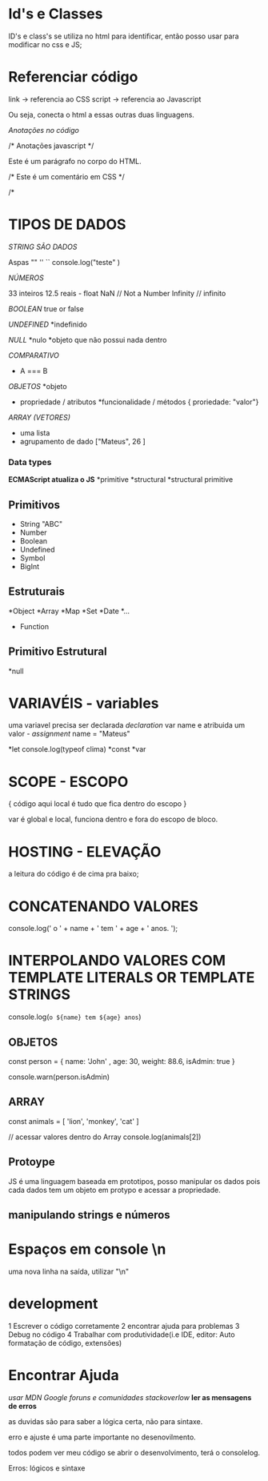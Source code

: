 


# Id's e Classes
ID's e class's se utiliza no html para identificar, então posso usar para modificar no css e JS;


# Referenciar código
link -> referencia ao CSS
script -> referencia ao Javascript

Ou seja, conecta o html a essas outras duas linguagens. 


*Anotações no código*

/* Anotações javascript */


<!-- Este é um comentário em HTML -->
<p>Este é um parágrafo no corpo do HTML.</p>


/* Este é um comentário em CSS */


/*

# TIPOS DE DADOS 

*STRING SÃO DADOS*

Aspas
""
''
``
console.log("teste"  ) 

*NÚMEROS*

33 inteiros
12.5 reais - float
NaN // Not a Number
Infinity // infinito


*BOOLEAN*
true or false

*UNDEFINED*
*indefinido

*NULL*
*nulo
*objeto que não possui nada dentro

*COMPARATIVO*
* A === B

*OBJETOS*
*objeto
* propriedade / atributos
*funcionalidade / métodos
{ proriedade: "valor"}


*ARRAY (VETORES)*
* uma lista
* agrupamento de dado
["Mateus", 26 ]



### Data types

**ECMAScript atualiza o JS**
*primitive
*structural
*structural primitive


## Primitivos
* String "ABC"
* Number
* Boolean
* Undefined
* Symbol
* BigInt

## Estruturais
*Object
   *Array
   *Map
   *Set
   *Date
   *...


* Function

## Primitivo Estrutural
*null


# VARIAVÉIS - variables

uma variavel precisa ser declarada *declaration* var name
 e atribuida um valor - *assignment* name = "Mateus"

*let console.log(typeof clima)
*const
*var

 # SCOPE - ESCOPO
{
código aqui
local é tudo que fica dentro do escopo
}

var é global e local, funciona dentro e fora do escopo de bloco.


# HOSTING - ELEVAÇÃO
a leitura do código é de cima pra baixo;


# CONCATENANDO VALORES 
console.log(' o ' + name + ' tem ' + age + ' anos. ');

# INTERPOLANDO VALORES COM TEMPLATE LITERALS OR TEMPLATE STRINGS
console.log(`o ${name} tem ${age} anos`)

## OBJETOS 

const person = {
name: 'John' ,
age: 30,
weight: 88.6,
isAdmin: true
}

console.warn(person.isAdmin)

## ARRAY

const animals = [
'lion',
'monkey',
'cat'
]

// acessar valores dentro do Array
console.log(animals[2])

## Protoype
JS é uma linguagem baseada em prototipos, posso manipular os dados pois cada dados tem um objeto em protypo e acessar a propriedade.

## manipulando strings e números


# Espaços em console \n

uma nova linha na saída, utilizar "\n" 


# development

1 Escrever o código corretamente
2 encontrar ajuda para problemas
3 Debug no código
4 Trabalhar com produtividade(i.e IDE, editor: Auto formatação de código, extensões)

 # Encontrar Ajuda
 *usar MDN*
 *Google*
 *foruns e comunidades*
 *stackoverlow*
**ler as mensagens de erros**

 as duvidas são para saber a lógica certa, não para sintaxe.

 erro e ajuste é uma parte importante no desenovilmento.

 todos podem ver meu código se abrir o desenvolvimento, terá o consolelog.

Erros: lógicos e sintaxe



